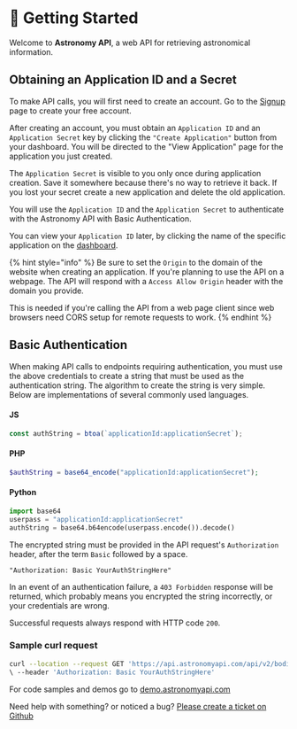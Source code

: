 # 🚀 Getting Started

Welcome to **Astronomy API**, a web API for retrieving astronomical information.

## Obtaining an Application ID and a Secret

To make API calls, you will first need to create an account. Go to the [Signup](http://astronomyapi.com/auth/signup) page to create your free account.

After creating an account, you must obtain an `Application ID` and an `Application Secret` key by clicking the `"Create Application"` button from your dashboard. You will be directed to the "View Application" page for the application you just created.

The `Application Secret` is visible to you only once during application creation. Save it somewhere because there's no way to retrieve it back. If you lost your secret create a new application and delete the old application.

You will use the `Application ID` and the `Application Secret` to authenticate with the Astronomy API with Basic Authentication.

You can view your `Application ID` later, by clicking the name of the specific application on the [dashboard](http://astronomyapi.com/dashboard).

{% hint style="info" %}
Be sure to set the `Origin` to the domain of the website when creating an application. If you're planning to use the API on a webpage. The API will respond with a `Access Allow Origin` header with the domain you provide.&#x20;

This is needed if you're calling the API from a web page client since web browsers need CORS setup for remote requests to work.
{% endhint %}

## Basic Authentication

When making API calls to endpoints requiring authentication, you must use the above credentials to create a string that must be used as the authentication string. The algorithm to create the string is very simple. Below are implementations of several commonly used languages.

#### JS

```typescript
const authString = btoa(`applicationId:applicationSecret`);
```

#### PHP

```php
$authString = base64_encode("applicationId:applicationSecret");
```

#### Python

```python
import base64
userpass = "applicationId:applicationSecret"
authString = base64.b64encode(userpass.encode()).decode()
```

The encrypted string must be provided in the API request's `Authorization` header, after the term `Basic` followed by a space.

```markup
"Authorization: Basic YourAuthStringHere"
```

In an event of an authentication failure, a `403 Forbidden` response will be returned, which probably means you encrypted the string incorrectly, or your credentials are wrong.

Successful requests always respond with HTTP code `200`.

### Sample curl request

```bash
curl --location --request GET 'https://api.astronomyapi.com/api/v2/bodies' 
\ --header 'Authorization: Basic YourAuthStringHere' 
```

For code samples and demos go to [demo.astronomyapi.com](http://demo.astronomyapi.com)

Need help with something? or noticed a bug? [Please create a ticket on Github](https://github.com/AstronomyAPI/Samples/issues)
